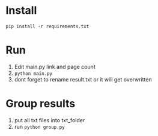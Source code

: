 # Install
`pip install -r requirements.txt`

# Run
1) Edit main.py link and page count
2) `python main.py`
3) dont forget to rename result.txt or it will get overwritten

# Group results
1) put all txt files into txt_folder
2) run `python group.py`
